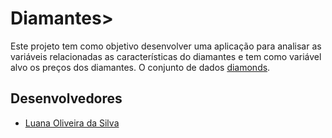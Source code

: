# Diamantes>

Este projeto tem como objetivo desenvolver uma aplicação para analisar as variáveis relacionadas as características do diamantes e tem como variável alvo os preços dos diamantes. O conjunto de dados [diamonds](https://www.kaggle.com/datasets/shivam2503/diamond).

## Desenvolvedores
 - [Luana Oliveira da Silva](https://github.com/luanaoliveira)

